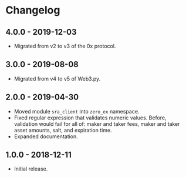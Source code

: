 # Changelog

## 4.0.0 - 2019-12-03

-   Migrated from v2 to v3 of the 0x protocol.

## 3.0.0 - 2019-08-08

-   Migrated from v4 to v5 of Web3.py.

## 2.0.0 - 2019-04-30

-   Moved module `sra_client` into `zero_ex` namespace.
-   Fixed regular expression that validates numeric values. Before, validation would fail for all of: maker and taker fees, maker and taker asset amounts, salt, and expiration time.
-   Expanded documentation.

## 1.0.0 - 2018-12-11

-   Initial release.
